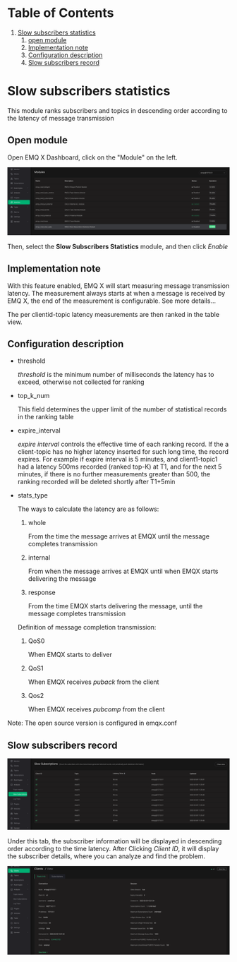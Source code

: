 
# Table of Contents

1.  [Slow subscribers statistics](#org0a58d32)
    1.  [open module](#org7939dfc)
    2.  [Implementation note](#org417d240)
    3.  [Configuration description](#orgf0feb6e)
    4.  [Slow subscribers record](#orga6267c1)


<a id="org0a58d32"></a>

# Slow subscribers statistics

This module ranks subscribers and topics in descending order according to the latency of message transmission


<a id="org7939dfc"></a>

## Open module

Open EMQ X Dashboard, click on the "Module" on the left.

![image](./assets/slow_subscribers_statistics_1.png)

Then, select the **Slow Subscribers Statistics** module, and then click *Enable*


<a id="org417d240"></a>

## Implementation note

With this feature enabled, EMQ X will start measuring message transmission latency. The measurement always starts at when a message is received by EMQ X, the end of the measurement is configurable. See more details...

The per clientid-topic latency measurements are then ranked in the table view.

<a id="orgf0feb6e"></a>

## Configuration description

-   threshold

     *threshold* is the minimum number of milliseconds the latency has to exceed, otherwise not collected for ranking

-   top\_k\_num

    This field determines the upper limit of the number of statistical records in the ranking table

-   expire\_interval

    *expire interval* controls the effective time of each ranking record. If the a client-topic has no higher latency inserted for such long time, the record expires. For example if expire interval is 5 minutes, and client1-topic1 had a latency 500ms recorded (ranked top-K) at T1, and for the next 5 minutes, if there is no further measurements greater than 500, the ranking recorded will be deleted shortly after T1+5min

-   stats\_type

    The ways to calculate the latency are as follows:

    1.  whole

        From the time the message arrives at EMQX until the message completes transmission

    2.  internal

        From when the message arrives at EMQX until when EMQX starts delivering the message

    3.  response

        From the time EMQX starts delivering the message, until the message completes transmission

    Definition of message completion transmission:

    1.  QoS0

        When EMQX starts to deliver

    2.  QoS1

        When EMQX receives *puback* from the client

    3.  Qos2

        When EMQX receives *pubcomp* from the client

Note: The open source version is configured in emqx.conf

<a id="orga6267c1"></a>

## Slow subscribers record

![image](./assets/slow_subscribers_statistics_3.png)

Under this tab, the subscriber information will be displayed in descending order according to the time latency. After Clicking *Client ID*, it will display the subscriber details, where you can analyze and find the problem.

![image](./assets/slow_subscribers_statistics_4.png)
